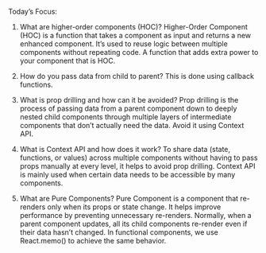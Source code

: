 Today’s Focus:
1.	What are higher-order components (HOC)?
Higher-Order Component (HOC) is a function that takes a component as input and returns a new enhanced component. It’s used to reuse logic between multiple components without repeating code. A function that adds extra power to your component that is HOC.

2.	How do you pass data from child to parent?
This is done using callback functions.

3.	What is prop drilling and how can it be avoided?
Prop drilling is the process of passing data from a parent component down to deeply nested child components through multiple layers of intermediate components that don’t actually need the data. Avoid it using Context API.

4.	What is Context API and how does it work?
To share data (state, functions, or values) across multiple components without having to pass props manually at every level, it helps to avoid prop drilling. Context API is mainly used when certain data needs to be accessible by many components.

5.	What are Pure Components?
Pure Component is a component that re-renders only when its props or state change. It helps improve performance by preventing unnecessary re-renders. Normally, when a parent component updates, all its child components re-render even if their data hasn’t changed. In functional components, we use React.memo() to achieve the same behavior.
